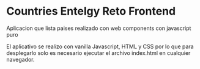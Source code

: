 # Countries Entelgy Reto Frontend

Aplicacion que lista paises realizado con web components con javascript puro

El aplicativo se realizo con vanilla Javascript, HTML y CSS por lo que para desplegarlo solo es necesario ejecutar el archivo index.html en cualquier navegador.
